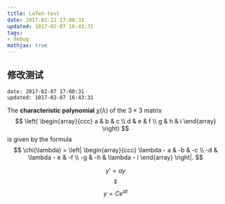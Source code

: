 ```yaml
---
title: LaTeX-test
date: 2017-02-22 17:00:31
updated: 1017-02-07 16:43:31
tags:
- debug
mathjax: true
---
```

## 修改测试
```
date: 2017-02-07 17:00:31
updated: 1017-02-07 16:43:31
```

The **characteristic polynomial** $\chi(\lambda)$ of the $3 \times 3$ matrix
$$
\left( \begin{array}{ccc}
a & b & c \\
d & e & f \\
g & h & i
\end{array} \right)
$$
is given by the formula
$$
\chi(\lambda) = \left| \begin{array}{ccc}
\lambda - a & -b & -c \\
-d & \lambda - e & -f \\
-g & -h & \lambda - i
\end{array} \right|.
$$

$$
y'=ay
$$
$$
\Updownarrow 
$$
$$
y=Ce^{at}
$$
